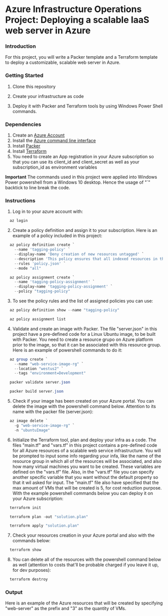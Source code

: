 # Azure Infrastructure Operations Project: Deploying a scalable IaaS web server in Azure

### Introduction

For this project, you will write a Packer template and a Terraform template to deploy a customizable, scalable web server in Azure.

### Getting Started

1. Clone this repository

2. Create your infrastructure as code

3. Deploy it with Packer and Terraform tools by using Windows Power Shell commands.

### Dependencies

1. Create an [Azure Account](https://portal.azure.com)
2. Install the [Azure command line interface](https://docs.microsoft.com/en-us/cli/azure/install-azure-cli?view=azure-cli-latest)
3. Install [Packer](https://www.packer.io/downloads)
4. Install [Terraform](https://www.terraform.io/downloads.html)
5. You need to create an App registration in your Azure subscription so that you can use its client_id and client_secret as well as your subscription_id as environment variables

**Important** The commands used in this project were applied into Windows Power powershell from a Windows 10 desktop. Hence the usage of "`" backtick to line break the code.

### Instructions

1. Log in to your azure account with:

```powershell
  az login
```

2. Create a policy definition and assign it to your subscription. Here is an example of a policy included in this project:

```powershell
  az policy definition create `
    --name 'tagging-policy' `
    --display-name 'Deny creation of new resources untagged' `
    --description 'This policy ensures that all indexed resources in the subscription are tagged in its creation.' `
    --rules 'policy.json' `
    --mode "all"

  az policy assignment create `
    --name 'tagging-policy-assignment' `
    --display-name 'tagging-policy-assignment' `
    --policy "tagging-policy"
```

3. To see the policy rules and the list of assigned policies you can use:

```powershell
  az policy definition show --name "tagging-policy"

  az policy assignment list
```

4. Validate and create an image with Packer. The file "server.json" in this project have a pre-defined code for a Linux Ubuntu image, to be built with Packer. You need to create a resource grupo on Azure platform prior to the image, so that it can be associated with this resource group. Here is an example of powershell commands to do it:

```powershell
  az group create `
    --name "web-service-image-rg" `
    --location "westus2" `
    --tags "environment=Development"

  packer validate server.json

  packer build server.json
```

5. Check if your image has been created on your Azure portal. You can delete the image with the powershell command below. Attention to its name with the packer file (server.json):

```powershell
  az image delete `
    -g "web-service-image-rg" `
    -n "ubuntuImage"
```

6. Initialize the Terraform tool, plan and deploy your infra as a code. The files "main.tf" and "vars.tf" in this project contains a pre-defined code for all Azure resources of a scalable web service infrastructure. You will be prompted to input some info regarding your infa, like the name of the resource group in which all of the resources will be associated, and also how many virtual machines you want to be created. These variables are defined on the "vars.tf" file. Also, in the "vars.tf" file you can specify another specific variable that you want without the default property so that it wil asked for input. The "main.tf" file also have specified that the max amount of VMs that will be created is 5, for cost reduztion purpose. With the example powershell commands below you can deploy it on your Azure subscription:

```powershell
  terraform init

  terraform plan -out "solution.plan"

  terraform apply "solution.plan"
```

7. Check your resources creation in your Azure portal and also with the commands below:

```powershell
  terraform show
```

8. You can delete all of the resources with the powershell command below as well (attention to costs that'll be probable charged if you leave it up, for dev purposes):

```powershell
  terraform destroy
```

### Output

Here is an example of the Azure resources that will be created by specifying "web-server" as the prefix and "3" as the quantity of VMs.

